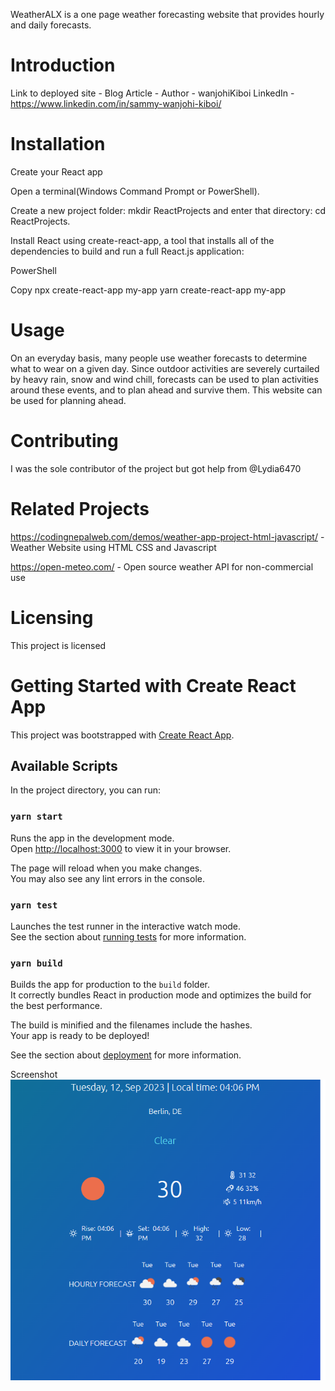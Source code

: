 WeatherALX is a one page weather forecasting website that provides hourly and daily forecasts.

# Introduction

Link to deployed site -
Blog Article -
Author - wanjohiKiboi
LinkedIn - https://www.linkedin.com/in/sammy-wanjohi-kiboi/

# Installation

Create your React app

Open a terminal(Windows Command Prompt or PowerShell).

Create a new project folder: mkdir ReactProjects and enter that directory: cd ReactProjects.

Install React using create-react-app, a tool that installs all of the dependencies to build and run a full React.js application:

PowerShell

Copy
npx create-react-app my-app
yarn create-react-app my-app

# Usage

On an everyday basis, many people use weather forecasts to determine what to wear on a given day. Since outdoor activities are severely curtailed by heavy rain, snow and wind chill, forecasts can be used to plan activities around these events, and to plan ahead and survive them. This website can be used for planning ahead.

# Contributing

I was the sole contributor of the project but got help from @Lydia6470

# Related Projects

https://codingnepalweb.com/demos/weather-app-project-html-javascript/ - Weather Website using HTML CSS and Javascript

https://open-meteo.com/ - Open source weather API for non-commercial use

# Licensing

This project is licensed

# Getting Started with Create React App

This project was bootstrapped with [Create React App](https://github.com/facebook/create-react-app).

## Available Scripts

In the project directory, you can run:

### `yarn start`

Runs the app in the development mode.\
Open [http://localhost:3000](http://localhost:3000) to view it in your browser.

The page will reload when you make changes.\
You may also see any lint errors in the console.

### `yarn test`

Launches the test runner in the interactive watch mode.\
See the section about [running tests](https://facebook.github.io/create-react-app/docs/running-tests) for more information.

### `yarn build`

Builds the app for production to the `build` folder.\
It correctly bundles React in production mode and optimizes the build for the best performance.

The build is minified and the filenames include the hashes.\
Your app is ready to be deployed!

See the section about [deployment](https://facebook.github.io/create-react-app/docs/deployment) for more information.

Screenshot
![Alt text](WScreenshot.png)

